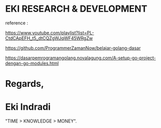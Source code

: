 # EKI RESEARCH & DEVELOPMENT

reference : 

https://www.youtube.com/playlist?list=PL-CtdCApEFH_t5_dtCQZgWJqWF45WRgZw

https://github.com/ProgrammerZamanNow/belajar-golang-dasar

https://dasarpemrogramangolang.novalagung.com/A-setup-go-project-dengan-go-modules.html

# Regards,

# Eki Indradi
"TIME > KNOWLEDGE > MONEY".